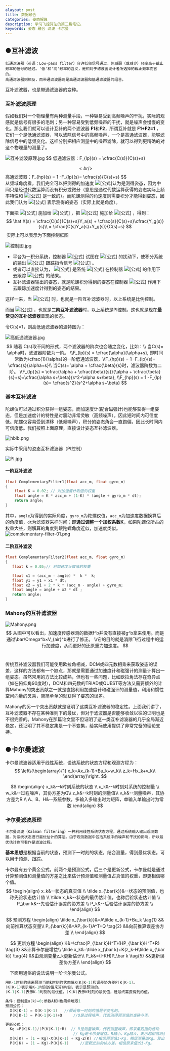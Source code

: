 ```yaml
---
alayout: post
title: 数据融合
categories: 姿态解算
description: 学习飞控算法的第三篇笔记。
keywords: 姿态 融合 滤波 卡尔曼 
---
```


## ●互补滤波

```
低通滤波器（英语：Low-pass filter）容许低频信号通过，但减弱（或减少）频率高于截止频率的信号的通过。'低'和'高'频率的含义，是相对于滤波器设计者所选择的截止频率而言的。
高通滤波器则相反，而带通滤波器则是高通滤波器和低通滤波器的组合。
```

互补滤波器，也是带通滤波器的变种。

### 互补滤波原理

假如我们对一个物理量有两种测量手段，一种容易受到高频噪声的干扰，实际的观感就是信号有很多的毛刺；另一种容易受到低频噪声的干扰，就是噪声会慢慢的变化。那么我们就可以设计互补的两个滤波器 **F1**和**F2**，所谓互补就是 **F1+F2=1** ，它们一个是低通滤波器，可以滤除信号中的高频噪声，一个是高通滤波器，能够滤除信号中的低频变化。这样分别把相应测量中的噪声滤除，就可以得到更精确的对这个物理量的测量了。

![互补滤波原理.jpg](https://i.loli.net/2019/08/08/qvlhYcTxtBfiLrK.jpg)
$$
低通滤波器：F_{lp}(s) = \cfrac{C(s)}{C(s)+s}
$$
<br />
$$
高通滤波器：F_{hp}(s) = 1 -F_{lp}(s)= \cfrac{s}{C(s)+s}
$$
<br />从频域角度看，我们完全可以把测得的加速度 ![[公式]](https://www.zhihu.com/equation?tex=y_a)认为是测得姿态，因为中间只是经过代数运算而没有积分或微分（意思是通过代数运算获得的姿态实际上频率特性和 ![[公式]](https://www.zhihu.com/equation?tex=y_a) 是一致的）。而陀螺测得的角速度则需要积分才能得到姿态，因此我们认为 ![[公式]](https://www.zhihu.com/equation?tex=y_g%2Fs) 表示测得的姿态（实际上就是角度）。

下面把 ![[公式]](https://www.zhihu.com/equation?tex=F_%7Blp%7D%28s%29) 施加给 ![[公式]](https://www.zhihu.com/equation?tex=y_a) ，把 ![[公式]](https://www.zhihu.com/equation?tex=F_%7Bhp%7D%28s%29) 施加给 ![[公式]](https://www.zhihu.com/equation?tex=y_g%2Fs) ，得到：
$$
\hat X(s) = \cfrac{C(s)}{C(s)+s}Y_a(s) + \cfrac{s}{C(s)+s}\cfrac{Y_g(s)}{s}\\
          = \cfrac{C(s)Y_a(s)+Y_g(s)}{C(s)+s}
$$
​	实际上可以表示为下面控制框图

![控制图.jpg](https://i.loli.net/2019/08/08/13dpYxhtyTkmeRJ.jpg)

- 平台为一积分系统，控制器 ![[公式]](https://www.zhihu.com/equation?tex=C%28s%29) 试图在 ![[公式]](https://www.zhihu.com/equation?tex=Y_g%28s%29) 的扰动下，使积分系统的输出 ![[公式]](https://www.zhihu.com/equation?tex=%5Chat%7BX%7D%28s%29) 跟踪指令信号 ![[公式]](https://www.zhihu.com/equation?tex=Y_a%28s%29) 。
- 或者可以直接认为， ![[公式]](https://www.zhihu.com/equation?tex=%5Chat%7BX%7D%28s%29) 是系统 ![[公式]](https://www.zhihu.com/equation?tex=Y_g%28s%29%2Fs) 在控制器 ![[公式]](https://www.zhihu.com/equation?tex=C%28s%29) 的作用下去跟踪 ![[公式]](https://www.zhihu.com/equation?tex=Y_a%28s%29) 的结果。
- 互补滤波器输出的姿态，就是陀螺积分得到的姿态在控制器 ![[公式]](https://www.zhihu.com/equation?tex=C%28s%29) 作用下去跟踪加速度计得到的姿态的结果。

这样一来，当 ![[公式]](https://www.zhihu.com/equation?tex=C%28s%29%3DK_p) 时，也就是一阶互补滤波器时，以上系统是比例控制。

而当 ![[公式]](https://www.zhihu.com/equation?tex=C%28s%29%3DK_p%2B%5Cfrac%7BK_i%7D%7Bs%7D) ，也就是**二阶互补滤波器**时，以上系统是PI控制。这也就是现在**最常见的互补滤波器**呈现的状态。

令C(s)=1，则高低通滤波器的波特图为：

![高低通滤波器.jpg](https://i.loli.net/2019/08/08/O3ZageSxvBmMXd6.jpg)
$$
随着 C(s)取不同的形式，两个滤波器的阶次也会随之变化，比如：\\
当C(s)= \alpha时，滤波器阶数为一阶。
\\F_{lp}(s) = \cfrac{\alpha}{\alpha+s}, 即时间常数为\cfrac{1}{\alpha}的一阶低通滤波器，\\F_{hp}(s) = 1 -F_{lp}(s)= \cfrac{s}{\alpha+s}\\
当C(s)= \alpha + \cfrac{\beta}{s}时，滤波器阶数为二阶。
\\F_{lp}(s) = \cfrac{\alpha + \cfrac{\beta}{s}}{\alpha + \cfrac{\beta}{s}+s}=\cfrac{\alpha s+\beta}{s^2+\alpha s+\beta}, \\F_{hp}(s) = 1 -F_{lp}(s)= \cfrac{s^2}{s^2+\alpha s+\beta}
$$



### 基本互补滤波

陀螺仪可以通过积分获得一组姿态，而加速度计(配合磁强计)也能够获得一组姿态，但是加速度计的特性是对震动非常灵敏（高频噪声），因此短时间内可信度低。陀螺仪容易受到漂移（低频噪声），积分的姿态角会一直跑偏，因此长时间内可信度低。我们按照上面原理，直接设计姿态互补滤波器。

![hblb.png](https://i.loli.net/2019/08/08/gIhoYZnwR8JLSKE.png)



实际中采用的姿态互补滤波器（PI控制）

![PI.jpg](https://i.loli.net/2019/08/08/gxChmLEjdU5nOwH.jpg)

#### 一阶互补滤波

```c
float ComplementaryFilter1(float acc_m, float gyro_m)
{
    float K = 0.02; // 对加速度计取值的权重
    float angle = K * acc_m + (1-K) * (angle + gyro_m * dt);
    return angle;
}
```

其中，`angle`为得到的实际角度，`gyro_m`为陀螺仪值，`acc_m`为加速度数据换算后的角度值，`dt`为滤波器采样时间；即**通过调整一个加权系数K**，如果陀螺仪所占的权重大些，则解算的角度则跟陀螺角度近似，加速度类似。
![complementary-filter-01.png](https://i.loli.net/2019/08/08/qMefZSruzmx9gCG.png)

#### 二阶互补滤波

```c
float ComplementaryFilter2(float acc_m, float gyro_m)
{
   float k = 0.05;// 对加速度计取值的权重

   float x1 = (acc_m - angle) *  k *  k;
   float y1 = y1 + x1 * dt;
   float x2 = y1 + 2 * k * (acc_m - angle) + gyro_m;
   float angle = angle + x2 * dt ;
   return angle;
}
```

### Mahony的互补滤波器

![Mahony.png](https://i.loli.net/2019/08/08/nh5gJ1lELU7iF8p.png)
$$
从图中可以看出，加速度传感器测的数据f^b并没有直接被g^b拿来使用。而是通过\bar\Omega^b×V_{air}^b进行了修正。
\\它的目的就是消除飞行过程中的运行加速度，从而更好的还原重力加速度。
$$
<br />

传统互补滤波器我们可能使用欧拉角相减，DCM或四元数相乘来获取姿态的误差，这样的方法都有一个缺点，那就是需要通过加速度计和磁强计的测量计算出一组姿态。虽然常用的方法比较成熟，但也有一些问题，比如欧拉角法存在奇异点（如在俯仰角90度时），DCM和四元数的TRIAD或QUEST等方法又需要额外的计算Mahony的突出贡献之一就是直接利用加速度计和磁强计的测量值，利用和惯性空间向量的叉乘，简简单单的就获得了姿态的误差。

Mahony的另一个突出贡献就是证明了这类互补滤波器的稳定性。上面我们讲了，互补滤波器不存在某种准则下的最优，但对于滤波器是否能够收敛以往的证明也是不很完善的。Mahony在那篇论文里不但证明了这一类互补滤波器的几乎全局渐近稳定，还证明了其不稳定集是一个不变集，给实际使用提供了非常完备的理论支持。

## ●卡尔曼滤波

卡尔曼滤波器适用于线性系统，设该系统的状态方程和观测方程为：
$$
\left\{\begin{array}{1}
 x_k=Ax_{k-1}+Bu_k+w_k\\
 z_k=Hx_k+v_k\\
\end{array}\right.
$$

$$
\begin{align}
  x_k&--k时刻系统的状态 \\
  u_k&--k时刻对系统的控制量 \\
  w_k&--过程噪声，其协方差为Q\\
  z_k&--k时刻的测量值\\
  v_k&--测量噪声，其协方差为R \\
  A、B、H&--系统参数，多输入多输出时为矩阵，单输入单输出时为常数
\end{align}
$$

### 卡尔曼滤波原理

```
卡尔曼滤波（Kalman filtering）一种利用线性系统状态方程，通过系统输入输出观测数据，对系统状态进行最优估计的算法。由于观测数据中包括系统中的噪声和干扰的影响，所以最优估计也可看作是滤波过程。
```

**基本思想**是根据当前的状态，预测下一时刻的状态，结合测量，得到最优状态。可以用于预测、跟踪。

卡尔曼有五个黄金公式，前两个是预测公式，后三个是更新公式，卡尔曼就是通过计算预测值和测量值的方差之比来估计预测值和测量值占真值的权重，即更相信哪个值。
$$
\begin{align}
x_k&--状态的真实值 \\
\tilde x_{\bar{k}}&--状态的预测值，也称先验状态估计值 \\
\tilde x_k&--状态的最优估计值，也称后验状态估计值 \\
P_\bar k&--先验估计误差的协方差 \\
P_k&--后验估计误差的协方差 \\
\end{align}
$$

$$
预测方程
\begin{align}
\tilde x_{\bar{k}}&=A\tilde x_{k-1}+Bu_k \tag{1} 	&&向前推算状态变量\\
P_{\bar{k}}&=AP_{k-1}A^T+Q  \tag{2}       &&向前推算误差协方差 \\ 
\end{align}
$$

$$
更新方程
\begin{align}
K&=\cfrac{P_{\bar k}H^T}{HP_{\bar k}H^T+R} \tag{3}  &&计算卡尔曼增益\\
\tilde x_k&=\tilde x_{\bar k}+K(z_k-H\tilde x_{\bar k}) \tag{4}  &&由观测变量z_k更新估计\\
P_k&=(I-KH)P_\bar k  \tag{5}  &&更新误差协方差\\
\end{align}
$$



&emsp;下面用通俗的说法说明一阶卡尔曼公式。

```c
用K-1时刻的值来预测当前k时刻的状态值X(K|K-1)和误差协方差P(K|K-1)。
(K|K-1)表示用K-1时刻的值来算K时刻，表示是预测的。
(K-1|K-1)表示K-1时刻的最优值。(K|K)表示K时刻的最优值，是最终需要得到的值。
```

```c
条件：控制量u(k)=0;参数A和H也简单地取1
预测公式：
  X(K|K-1) = X(K-1|K-1)   //假设每一时刻的值是不变化的。
  P(K|K-1) = P(K-1|K-1)+Q     //Q是过程噪声，代表测得预测值的准确与否。

更新公式：   
  Kg =P(K|K-1)/(P(K|K-1)+R)  // R是测量噪声，代表测量噪声，即采集数据的波动
                              // Kg是卡尔曼增益。R越小，Kg越大，表示越相信测量值，Kg代表相信测量值的程度
  X(K|K) = (1 – Kg)·X(K|K-1) + Kg·Z(K) //相信预测值1-Kg，相信测量值Kg。算出此刻的最优值
  P(K|K) = (1 – Kg)·P(K|K-1)     //更新此刻的协方差。相信原来值的1-Kg。
```



[平衡车直立算法：互补平衡滤波]: https://feichashao.com/balance_filter/
[零基础制作两轮自平衡小车]: https://miaowlabs.com/book/MWbalanced/complementary-filter.html
[一阶互补滤波+二阶互补滤波+卡尔曼滤波 ]: https://blog.csdn.net/m0_37575064/article/details/76098588
[一阶卡尔曼学习记录]: https://blog.csdn.net/q774318039a/article/details/80037215
[卡尔曼滤波（Kalman Filter）原理与公式推导]: https://zhuanlan.zhihu.com/p/48876718
[图说卡尔曼滤波，一份通俗易懂的教程]: https://zhuanlan.zhihu.com/p/39912633

